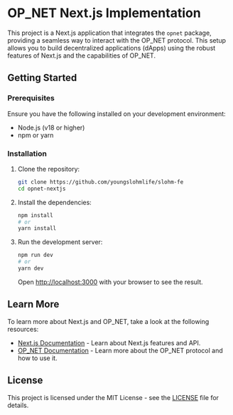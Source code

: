 # OP_NET Next.js Implementation

This project is a Next.js application that integrates the `opnet` package, providing a seamless way to interact with the OP_NET protocol. This setup allows you to build decentralized applications (dApps) using the robust features of Next.js and the capabilities of OP_NET.

## Getting Started

### Prerequisites

Ensure you have the following installed on your development environment:

- Node.js (v18 or higher)
- npm or yarn

### Installation

1. Clone the repository:

   ```bash
   git clone https://github.com/youngslohmlife/slohm-fe
   cd opnet-nextjs
   ```

2. Install the dependencies:

   ```bash
   npm install
   # or
   yarn install
   ```

3. Run the development server:

   ```bash
   npm run dev
   # or
   yarn dev
   ```

   Open [http://localhost:3000](http://localhost:3000) with your browser to see the result.

## Learn More

To learn more about Next.js and OP_NET, take a look at the following resources:

- [Next.js Documentation](https://nextjs.org/docs) - Learn about Next.js features and API.
- [OP_NET Documentation](https://docs.opnet.org) - Learn more about the OP_NET protocol and how to use it.

## License

This project is licensed under the MIT License - see the [LICENSE](LICENSE) file for details.
